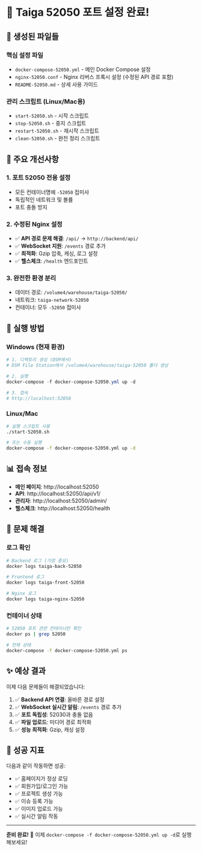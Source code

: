 # 🚀 Taiga 52050 포트 설정 완료!

## 📁 생성된 파일들

### 핵심 설정 파일
- `docker-compose-52050.yml` - 메인 Docker Compose 설정
- `nginx-52050.conf` - Nginx 리버스 프록시 설정 (수정된 API 경로 포함)
- `README-52050.md` - 상세 사용 가이드

### 관리 스크립트 (Linux/Mac용)
- `start-52050.sh` - 시작 스크립트
- `stop-52050.sh` - 중지 스크립트  
- `restart-52050.sh` - 재시작 스크립트
- `clean-52050.sh` - 완전 정리 스크립트

## 🎯 주요 개선사항

### 1. 포트 52050 전용 설정
- 모든 컨테이너명에 `-52050` 접미사
- 독립적인 네트워크 및 볼륨
- 포트 충돌 방지

### 2. 수정된 Nginx 설정
- ✅ **API 경로 문제 해결**: `/api/` → `http://backend/api/`
- ✅ **WebSocket 지원**: `/events` 경로 추가
- ✅ **최적화**: Gzip 압축, 캐싱, 로그 설정
- ✅ **헬스체크**: `/health` 엔드포인트

### 3. 완전한 환경 분리
- 데이터 경로: `/volume4/warehouse/taiga-52050/`
- 네트워크: `taiga-network-52050`
- 컨테이너: 모두 `-52050` 접미사

## 🚀 실행 방법

### Windows (현재 환경)
```powershell
# 1. 디렉토리 생성 (DSM에서)
# DSM File Station에서 /volume4/warehouse/taiga-52050 폴더 생성

# 2. 실행
docker-compose -f docker-compose-52050.yml up -d

# 3. 접속
# http://localhost:52050
```

### Linux/Mac
```bash
# 실행 스크립트 사용
./start-52050.sh

# 또는 수동 실행
docker-compose -f docker-compose-52050.yml up -d
```

## 📊 접속 정보

- **메인 페이지**: http://localhost:52050
- **API**: http://localhost:52050/api/v1/
- **관리자**: http://localhost:52050/admin/
- **헬스체크**: http://localhost:52050/health

## 🔧 문제 해결

### 로그 확인
```bash
# Backend 로그 (가장 중요)
docker logs taiga-back-52050

# Frontend 로그
docker logs taiga-front-52050

# Nginx 로그
docker logs taiga-nginx-52050
```

### 컨테이너 상태
```bash
# 52050 포트 관련 컨테이너만 확인
docker ps | grep 52050

# 전체 상태
docker-compose -f docker-compose-52050.yml ps
```

## ✨ 예상 결과

이제 다음 문제들이 해결되었습니다:

1. ✅ **Backend API 연결**: 올바른 경로 설정
2. ✅ **WebSocket 실시간 알림**: `/events` 경로 추가
3. ✅ **포트 독립성**: 52030과 충돌 없음
4. ✅ **파일 업로드**: 미디어 경로 최적화
5. ✅ **성능 최적화**: Gzip, 캐싱 설정

## 🎉 성공 지표

다음과 같이 작동하면 성공:

- ✅ 홈페이지가 정상 로딩
- ✅ 회원가입/로그인 가능
- ✅ 프로젝트 생성 가능  
- ✅ 이슈 등록 가능
- ✅ 이미지 업로드 가능
- ✅ 실시간 알림 작동

---

**준비 완료!** 🎊 이제 `docker-compose -f docker-compose-52050.yml up -d`로 실행해보세요!
